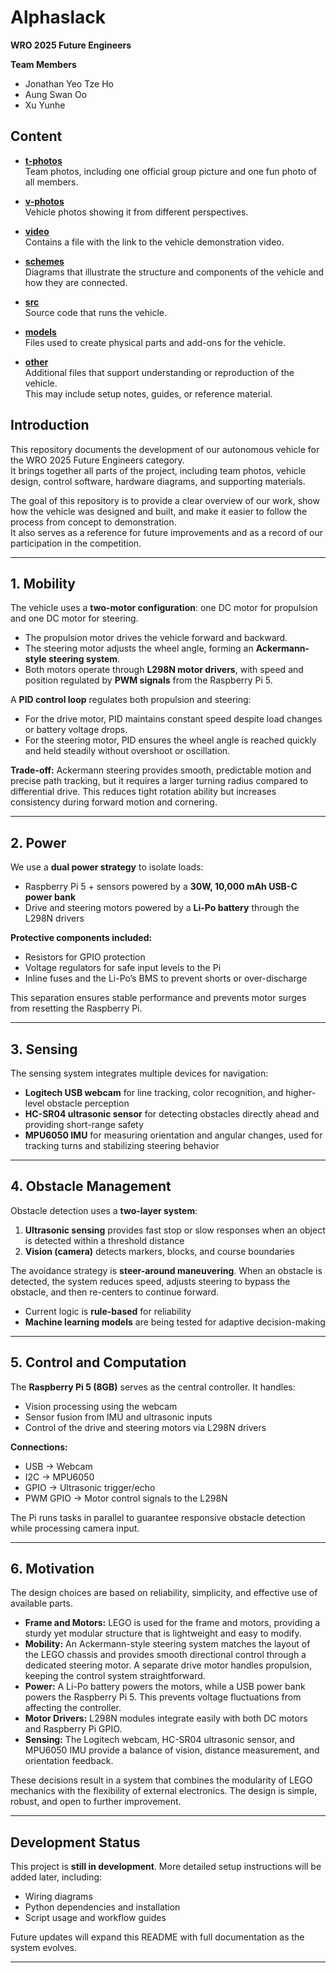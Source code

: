 # Alphaslack  
**WRO 2025 Future Engineers**

**Team Members**  
- Jonathan Yeo Tze Ho  
- Aung Swan Oo  
- Xu Yunhe  

## Content

- [**t-photos**](./t-photos)  
  Team photos, including one official group picture and one fun photo of all members.  

- [**v-photos**](./v-photos)  
  Vehicle photos showing it from different perspectives.  

- [**video**](./video)  
  Contains a file with the link to the vehicle demonstration video.  

- [**schemes**](./schemes)  
  Diagrams that illustrate the structure and components of the vehicle and how they are connected.  

- [**src**](./src)  
  Source code that runs the vehicle.  

- [**models**](./models)  
  Files used to create physical parts and add-ons for the vehicle.  

- [**other**](./other)  
  Additional files that support understanding or reproduction of the vehicle.  
  This may include setup notes, guides, or reference material.  

## Introduction

This repository documents the development of our autonomous vehicle for the WRO 2025 Future Engineers category.  
It brings together all parts of the project, including team photos, vehicle design, control software, hardware diagrams, and supporting materials.  

The goal of this repository is to provide a clear overview of our work, show how the vehicle was designed and built, and make it easier to follow the process from concept to demonstration.  
It also serves as a reference for future improvements and as a record of our participation in the competition.  

---

## 1. Mobility  
The vehicle uses a **two-motor configuration**: one DC motor for propulsion and one DC motor for steering.  
- The propulsion motor drives the vehicle forward and backward.  
- The steering motor adjusts the wheel angle, forming an **Ackermann-style steering system**.  
- Both motors operate through **L298N motor drivers**, with speed and position regulated by **PWM signals** from the Raspberry Pi 5.  

A **PID control loop** regulates both propulsion and steering:  
- For the drive motor, PID maintains constant speed despite load changes or battery voltage drops.  
- For the steering motor, PID ensures the wheel angle is reached quickly and held steadily without overshoot or oscillation.  

**Trade-off:** Ackermann steering provides smooth, predictable motion and precise path tracking, but it requires a larger turning radius compared to differential drive. This reduces tight rotation ability but increases consistency during forward motion and cornering.  

---

## 2. Power  
We use a **dual power strategy** to isolate loads:  
- Raspberry Pi 5 + sensors powered by a **30W, 10,000 mAh USB-C power bank**  
- Drive and steering motors powered by a **Li-Po battery** through the L298N drivers  

**Protective components included:**  
- Resistors for GPIO protection  
- Voltage regulators for safe input levels to the Pi  
- Inline fuses and the Li-Po’s BMS to prevent shorts or over-discharge  

This separation ensures stable performance and prevents motor surges from resetting the Raspberry Pi.  

---

## 3. Sensing  
The sensing system integrates multiple devices for navigation:  
- **Logitech USB webcam** for line tracking, color recognition, and higher-level obstacle perception  
- **HC-SR04 ultrasonic sensor** for detecting obstacles directly ahead and providing short-range safety  
- **MPU6050 IMU** for measuring orientation and angular changes, used for tracking turns and stabilizing steering behavior  

---

## 4. Obstacle Management  
Obstacle detection uses a **two-layer system**:  
1. **Ultrasonic sensing** provides fast stop or slow responses when an object is detected within a threshold distance  
2. **Vision (camera)** detects markers, blocks, and course boundaries  

The avoidance strategy is **steer-around maneuvering**. When an obstacle is detected, the system reduces speed, adjusts steering to bypass the obstacle, and then re-centers to continue forward.  

- Current logic is **rule-based** for reliability  
- **Machine learning models** are being tested for adaptive decision-making  

---

## 5. Control and Computation  
The **Raspberry Pi 5 (8GB)** serves as the central controller. It handles:  
- Vision processing using the webcam  
- Sensor fusion from IMU and ultrasonic inputs  
- Control of the drive and steering motors via L298N drivers  

**Connections:**  
- USB → Webcam  
- I2C → MPU6050  
- GPIO → Ultrasonic trigger/echo  
- PWM GPIO → Motor control signals to the L298N  

The Pi runs tasks in parallel to guarantee responsive obstacle detection while processing camera input.  

---

## 6. Motivation  
The design choices are based on reliability, simplicity, and effective use of available parts.  

- **Frame and Motors:** LEGO is used for the frame and motors, providing a sturdy yet modular structure that is lightweight and easy to modify.  
- **Mobility:** An Ackermann-style steering system matches the layout of the LEGO chassis and provides smooth directional control through a dedicated steering motor. A separate drive motor handles propulsion, keeping the control system straightforward.  
- **Power:** A Li-Po battery powers the motors, while a USB power bank powers the Raspberry Pi 5. This prevents voltage fluctuations from affecting the controller.  
- **Motor Drivers:** L298N modules integrate easily with both DC motors and Raspberry Pi GPIO.  
- **Sensing:** The Logitech webcam, HC-SR04 ultrasonic sensor, and MPU6050 IMU provide a balance of vision, distance measurement, and orientation feedback.  

These decisions result in a system that combines the modularity of LEGO mechanics with the flexibility of external electronics. The design is simple, robust, and open to further improvement.  

---

## Development Status  
This project is **still in development**. More detailed setup instructions will be added later, including:  
- Wiring diagrams  
- Python dependencies and installation  
- Script usage and workflow guides  

Future updates will expand this README with full documentation as the system evolves.  

---
